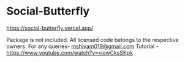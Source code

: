 # Social-Butterfly
 
 https://social-butterfly.vercel.app/

Package is not included.
All licensed code belongs to the respective owners. For any queries- mshivam019@gmail.com 
Tutorial - https://www.youtube.com/watch?v=xiowCksSKpk
